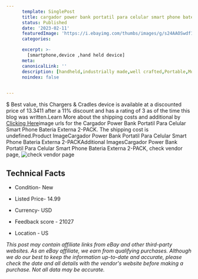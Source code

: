 ```yaml
---
      template: SinglePost
      title: cargador power bank portatil para celular smart phone bateria externa 2 pack
      status: Published
      date: '2023-02-11'
      featuredImage: 'https://i.ebayimg.com/thumbs/images/g/s24AAOSwdf1gbZax/s-l225.jpg'
      categories: 

      excerpt: >-
        [smartphone,device ,hand held device]
      meta:
      canonicalLink: ''
      description: [handheld,industrially made,well crafted,Portable,Mobile,Compact,Convenient,Lightweight,Maneuverable,Man-portable,Miniature,Carriable,Hand-held,Light,Holdable,Transportable,Mobile device,Pocket-sized,On-the-go,Wireless,Cordless,Compact size,Convenient size, smartphone,device ,hand held device]
      noindex: false

        
---
```

$
    Best value, this Chargers & Cradles device is available at a discounted price of 13.3411 after a 11% discount and has a rating of 3 as of the time this blog was written.Learn More about the shipping costs and additional by [Clicking Here](https://www.ebay.com/itm/154377437568?hash=item23f19cc180%3Ag%3As24AAOSwdf1gbZax&mkevt=1&mkcid=1&mkrid=711-53200-19255-0&campid=%253CePNCampaignId%253E&customid=%253CreferenceId%253E&toolid=10049)image urls for the Cargador Power Bank Portatil Para Celular Smart Phone Bateria Externa 2-PACK. The shipping cost is undefined.Product ImageCargador Power Bank Portatil Para Celular Smart Phone Bateria Externa 2-PACKAdditional ImagesCargador Power Bank Portatil Para Celular Smart Phone Bateria Externa 2-PACK, check vendor page, ![check vendor page](https://origin-galleryplus.ebayimg.com/ws/web/154377437568_2_0_1/225x225.jpg,https://origin-galleryplus.ebayimg.com/ws/web/154377437568_3_0_1/225x225.jpg,https://origin-galleryplus.ebayimg.com/ws/web/154377437568_4_0_1/225x225.jpg,https://origin-galleryplus.ebayimg.com/ws/web/154377437568_5_0_1/225x225.jpg,https://origin-galleryplus.ebayimg.com/ws/web/154377437568_6_0_1/225x225.jpg,https://origin-galleryplus.ebayimg.com/ws/web/154377437568_7_0_1/225x225.jpg,https://origin-galleryplus.ebayimg.com/ws/web/154377437568_8_0_1/225x225.jpg,https://origin-galleryplus.ebayimg.com/ws/web/154377437568_9_0_1/225x225.jpg,https://origin-galleryplus.ebayimg.com/ws/web/154377437568_10_0_1/225x225.jpg,https://origin-galleryplus.ebayimg.com/ws/web/154377437568_11_0_1/225x225.jpg,https://origin-galleryplus.ebayimg.com/ws/web/154377437568_12_0_1/225x225.jpg)
    
    

 ## Technical Facts 



     
      

 - Condition- New 


      

 - Listed Price- 14.99 


      

 - Currency- USD 


      

 - Feedback score - 21027 


      

 - Location - US 


      
      

 *_This post may contain affiliate links from eBay and other third-party websites. As an eBay affiliate, we earn from qualifying purchases. Although we do our best to keep the information up-to-date and accurate, please check the date and all details with the vendor's website before making a purchase. Not all data may be accurate._*



    
    
    
    
    
